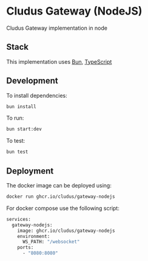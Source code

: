 # Cludus Gateway (NodeJS)

Cludus Gateway implementation in node

## Stack

This implementation uses [Bun](https://bun.sh), [TypeScript](https://www.typescriptlang.org/)

## Development

To install dependencies:

```bash
bun install
```

To run:

```bash
bun start:dev
```

To test:

```bash
bun test
```

## Deployment

The docker image can be deployed using:

```bash
docker run ghcr.io/cludus/gateway-nodejs
```

For docker compose use the following script:

```bash
services:
  gateway-nodejs:
    image: ghcr.io/cludus/gateway-nodejs
    environment:
      WS_PATH: "/websocket"
    ports:
      - "8080:8080"
```
